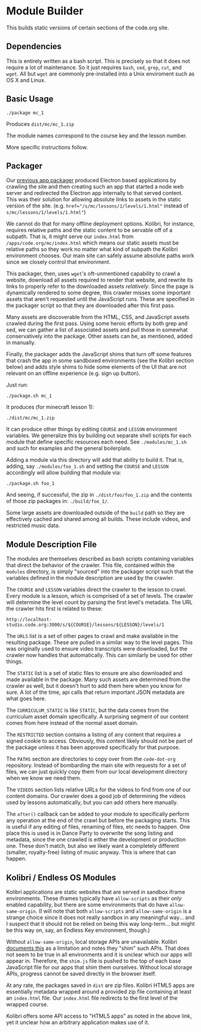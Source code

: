 # Module Builder

This builds static versions of certain sections of the code.org site.

## Dependencies

This is entirely written as a bash script. This is precisely so that it does
not require a lot of maintenance. So it just requires `bash`, `sed`,
`grep`, `cut`, and `wget`. All but `wget` are commonly pre-installed into a
Unix enviroment such as OS X and Linux.

## Basic Usage

```
./package mc_1
```

Produces `dist/mc/mc_1.zip`

The module names correspond to the course key and the lesson number.

More specific instructions follow.

## Packager

Our [previous app packager](https://github.com/code-dot-org/static-app)
produced Electron based applications by crawling the
site and then creating such an app that started a node web server and redirected
the Electron app internally to that served content. This was their solution for
allowing absolute links to assets in the static version of the site. (e.g.
`href="/s/mc/lessons/1/levels/1.html"` instead of
`s/mc/lessons/1/levels/1.html"`)

We cannot do that for many offline deployment options. Kolibri, for instance,
requires relative paths and the static content to be servable off of a subpath.
That is, it might serve our `index.html` from `/apps/code.org/mc/index.html`
which means our static assets must be relative paths so they work no matter
what kind of subpath the Kolibri environment chooses. Our main site can safely
assume absolute paths work since we closely control that environment.

This packager, then, uses `wget`'s oft-unmentioned capability to crawl a
website, download all assets required to render that website, and rewrite its
links to properly refer to the downloaded assets _relatively_. Since the page
is dynamically rendered to some degree, this crawler misses some important
assets that aren't requested until the JavaScript runs. These are specified in
the packager script so that they are downloaded after this first pass.

Many assets are discoverable from the HTML, CSS, and JavaScript assets crawled
during the first pass. Using some heroic efforts by both grep and sed, we can
gather a list of associated assets and pull those in somewhat conservatively
into the package. Other assets can be, as mentioned, added in manually.

Finally, the packager adds the JavaScript shims that turn off some features that
crash the app in some sandboxed environments (see the Kolibri section below) and
adds style shims to hide some elements of the UI that are not relevant on an
offline experience (e.g. sign up button).

Just run:

```
./package.sh mc_1
```

It produces (for minecraft lesson 1):

```
./dist/mc/mc_1.zip
```

It can produce other things by editing `COURSE` and `LESSON` environment variables.
We generalize this by building out separate shell scripts for each module that
define specific resources each need. See `./modules/mc_1.sh` and such for examples
and the general boilerplate.

Adding a module via this directory will add that ability to build it. That is,
adding, say `./modules/foo_1.sh` and setting the `COURSE` and `LESSON` accordingly
will allow building that module via:

```
./package.sh foo_1
```

And seeing, if successful, the zip in `./dist/foo/foo_1.zip` and the contents of
those zip packages in: `./build/foo_1/`.

Some large assets are downloaded outside of the `build` path so they are effectively
cached and shared among all builds. These include videos, and restricted
music data.

## Module Description File

The modules are themselves described as bash scripts containing variables that
direct the behavior of the crawler. This file, contained within the `modules`
directory, is simply "sourced" into the packager script such that the variables
defined in the module description are used by the crawler.

The `COURSE` and `LESSON` variables direct the crawler to the lesson to crawl.
Every module is a lesson, which is comprised of a set of levels. The crawler will
determine the level count by parsing the first level's metadata. The URL the
crawler hits first is related to these:

`http://localhost-studio.code.org:3000/s/${COURSE}/lessons/${LESSON}/levels/1`

The `URLS` list is a set of other pages to crawl and make available in the
resulting package. These are pulled in a similar way to the level pages. This
was originally used to ensure video transcripts were downloaded, but the
crawler now handles that automatically. This can similarly be used for other
things.

The `STATIC` list is a set of static files to ensure are also downloaded and made
available in the package. Many such assets are determined from the crawler as
well, but it doesn't hurt to add them here when you know for sure. A lot of the
time, api calls that return important JSON metadata are what goes here.

The `CURRICULUM_STATIC` is like `STATIC`, but the data comes from the curriculum
asset domain specifically. A surprising segment of our content comes from here
instead of the normal asset domain.

The `RESTRICTED` section contains a listing of any content that requires a
signed cookie to access. Obviously, this content likely should not be part of
the package unless it has been approved specifically for that purpose.

The `PATHS` section are directories to copy over from the `code-dot-org`
repository. Instead of bombarding the main site with requests for a set of files,
we can just quickly copy them from our local development directory when we know
we need them.

The `VIDEOS` section lists relative URLs for the videos to find from one of our
content domains. Our crawler does a good job of determining the videos used by
lessons automatically, but you can add others here manually.

The `after()` callback can be added to your module to specifically perform any
operation at the end of the crawl but before the packaging starts. This is useful
if any editing of files, renaming of files, etc needs to happen. One place this
is used is in Dance Party to overwrite the song listing and metadata, since the
one crawled is either the development or production one. These don't match, but
also we likely want a completely different (smaller, royalty-free) listing of
music anyway. This is where that can happen.

## Kolibri / Endless OS Modules

Kolibri applications are static websites that are served in sandbox iframe
environments. These iframes typically have `allow-scripts` as their _only_
enabled capability, but there are some environments that do have
`allow-same-origin`. (I will note that both `allow-scripts` and
`allow-same-origin` is a strange choice since it does not really sandbox
in any meaningful way... and I suspect that it should not be relied on being
this way long-term... but might be this way on, say, an Endless Key
environment, though.)

Without `allow-same-origin`, local storage APIs are unavailable. Kolibri
[documents this](https://kolibri-dev.readthedocs.io/en/develop/frontend_architecture/HTML5_API.html)
as a limitation and notes they "shim" such APIs. That does not seem to be true
in all environments and it is unclear which our apps will appear in. Therefore,
the `shim.js` file is pushed to the top of each base JavaScript file for our
apps that shim them ourselves. Without local storage APIs, progress cannot be
saved directly in the browser itself.

At any rate, the packages saved in `dist` are zip files. Kolibri HTML5 apps are
essentially metadata wrapped around a provided zip file containing at least an
`index.html` file. Our `index.html` file redirects to the first level of the
wrapped course.

Kolibri offers some API access to "HTML5 apps" as noted in the above link, yet
it unclear how an arbitrary application makes use of it.
